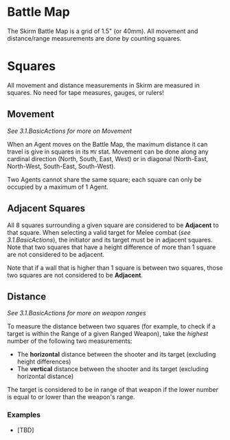 # Battle Map

The Skirm Battle Map is a grid of 1.5" (or 40mm). All movement and distance/range measurements are done by counting squares.

# Squares

All movement and distance measurements in Skirm are measured in squares. No need for tape measures, gauges, or rulers!

## Movement

*See 3.1.BasicActions for more on Movement*

When an Agent moves on the Battle Map, the maximum distance it can travel is give in squares in its `MV` stat. Movement can be done along any cardinal direction (North, South, East, West) or in diagonal (North-East, North-West, South-East, South-West).

Two Agents cannot share the same square; each square can only be occupied by a maximum of 1 Agent.

## Adjacent Squares

All 8 squares surrounding a given square are considered to be **Adjacent** to that square. When selecting a valid target for Melee combat (*see 3.1.BasicActions*), the initiator and its target must be in adjacent squares. Note that two squares that have a height difference of more than 1 square are not considered to be adjacent.

Note that if a wall that is higher than 1 square is between two squares, those two squares are not considered to be **Adjacent**.

## Distance

*See 3.1.BasicActions for more on weapon ranges*

To measure the distance between two squares (for example, to check if a target is within the Range of a given Ranged Weapon), take the *highest* number of the following two measurements:
* The **horizontal** distance between the shooter and its target (excluding height differences)
* The **vertical** distance between the shooter and its target (excluding horizontal distance)

The target is considered to be in range of that weapon if the lower number is equal to or lower than the weapon's range.

### Examples

* [TBD]